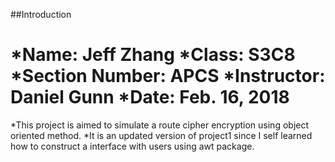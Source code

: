 ##Introduction
 
*Name: Jeff Zhang
*Class: S3C8
*Section Number: APCS
*Instructor: Daniel Gunn
*Date: Feb. 16, 2018
========================================

*This project is aimed to simulate a route cipher encryption using object oriented method. 
*It is an updated version of project1 since I self learned how to construct a interface with users using awt package.  